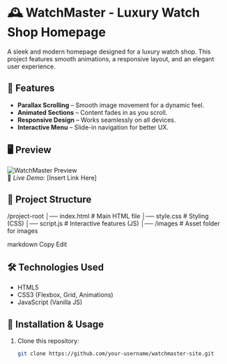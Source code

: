 # 🕰️ WatchMaster - Luxury Watch Shop Homepage  

A sleek and modern homepage designed for a luxury watch shop. This project features smooth animations, a responsive layout, and an elegant user experience.

## 🚀 Features  
- **Parallax Scrolling** – Smooth image movement for a dynamic feel.  
- **Animated Sections** – Content fades in as you scroll.  
- **Responsive Design** – Works seamlessly on all devices.  
- **Interactive Menu** – Slide-in navigation for better UX.  

## 🖥️ Preview  
![WatchMaster Preview](images/watch-preview.png)  
📌 *Live Demo:* [Insert Link Here]  

## 📂 Project Structure  
/project-root │── index.html # Main HTML file
│── style.css # Styling (CSS)
│── script.js # Interactive features (JS)
│── /images # Asset folder for images

markdown
Copy
Edit

## 🛠️ Technologies Used  
- HTML5  
- CSS3 (Flexbox, Grid, Animations)  
- JavaScript (Vanilla JS)  

## 📌 Installation & Usage  
1. Clone this repository:  
   ```sh
   git clone https://github.com/your-username/watchmaster-site.git
